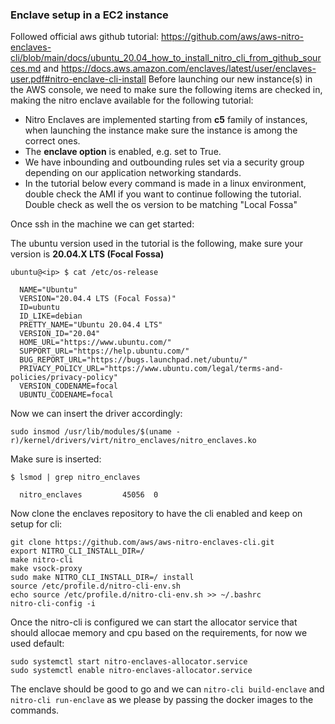 ### Enclave setup in a EC2 instance
Followed official aws github tutorial: https://github.com/aws/aws-nitro-enclaves-cli/blob/main/docs/ubuntu_20.04_how_to_install_nitro_cli_from_github_sources.md and https://docs.aws.amazon.com/enclaves/latest/user/enclaves-user.pdf#nitro-enclave-cli-install
Before launching our new instance(s) in the AWS console, we need to make sure the following items are checked in, making the nitro enclave available for the following tutorial:
* Nitro Enclaves are implemented starting from **c5** family of instances, when launching the instance make sure the instance is among the correct ones.
* The **enclave option** is enabled, e.g. set to True. 
* We have inbounding and outbounding rules set via a security group depending on our application networking standards.
* In the tutorial below every command is made in a linux environment, double check the AMI if you want to continue following the tutorial. Double check as well the os version to be matching "Local Fossa"

Once ssh in the machine we can get started:

The ubuntu version used in the tutorial is the following, make sure your version is  __20.04.X LTS (Focal Fossa)__
```
ubuntu@<ip> $ cat /etc/os-release 

  NAME="Ubuntu"
  VERSION="20.04.4 LTS (Focal Fossa)"
  ID=ubuntu
  ID_LIKE=debian
  PRETTY_NAME="Ubuntu 20.04.4 LTS"
  VERSION_ID="20.04"
  HOME_URL="https://www.ubuntu.com/"
  SUPPORT_URL="https://help.ubuntu.com/"
  BUG_REPORT_URL="https://bugs.launchpad.net/ubuntu/"
  PRIVACY_POLICY_URL="https://www.ubuntu.com/legal/terms-and-policies/privacy-policy"
  VERSION_CODENAME=focal
  UBUNTU_CODENAME=focal
```
Now we can insert the driver accordingly:
```
sudo insmod /usr/lib/modules/$(uname -r)/kernel/drivers/virt/nitro_enclaves/nitro_enclaves.ko
```
Make sure is inserted:
```
$ lsmod | grep nitro_enclaves

  nitro_enclaves         45056  0
```
Now clone the enclaves repository to have the cli enabled and keep on setup for cli:
```
git clone https://github.com/aws/aws-nitro-enclaves-cli.git
export NITRO_CLI_INSTALL_DIR=/
make nitro-cli
make vsock-proxy
sudo make NITRO_CLI_INSTALL_DIR=/ install
source /etc/profile.d/nitro-cli-env.sh
echo source /etc/profile.d/nitro-cli-env.sh >> ~/.bashrc
nitro-cli-config -i
```
Once the nitro-cli is configured we can start the allocator service that should allocae memory and cpu based on the requirements, for now we used default:
```
sudo systemctl start nitro-enclaves-allocator.service
sudo systemctl enable nitro-enclaves-allocator.service
```
The enclave should be good to go and we can ```nitro-cli build-enclave``` and ```nitro-cli run-enclave``` as we please by passing the docker images to the commands. 
